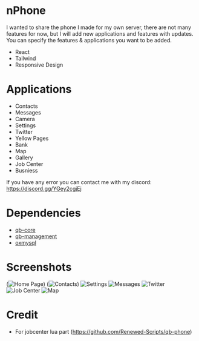 # nPhone

I wanted to share the phone I made for my own server, there are not many features for now, but I will add new applications and features with updates. You can specify the features & applications you want to be added.

- React
- Tailwind
- Responsive Design

# Applications

- Contacts
- Messages
- Camera
- Settings
- Twitter
- Yellow Pages
- Bank
- Map
- Gallery
- Job Center
- Busniess

If you have any error you can contact me with my discord: https://discord.gg/YGey2cgjEj

# Dependencies

- [qb-core](https://github.com/qbcore-framework/qb-core)
- [qb-management](https://github.com/qbcore-framework/qb-management)
- [oxmysql](https://github.com/overextended/oxmysql)

# Screenshots

(![Home Page](image-1.png))
(![Contacts](image.png))
![Settings](image-2.png)
![Messages](image-3.png)
![Twitter](image-4.png)
![Job Center](image-5.png)
![Map](image-6.png)

# Credit

- For jobcenter lua part (https://github.com/Renewed-Scripts/qb-phone)
